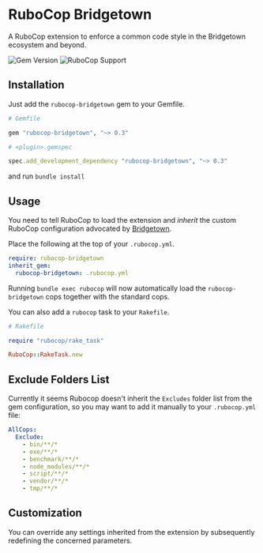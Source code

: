 # RuboCop Bridgetown

A RuboCop extension to enforce a common code style in the Bridgetown ecosystem and beyond.

![Gem Version](https://img.shields.io/gem/v/rubocop-bridgetown.svg?label=Latest%20Release)
![RuboCop Support](https://img.shields.io/badge/Rubocop%20Support-1.23.0-green.svg)


## Installation

Just add the `rubocop-bridgetown` gem to your Gemfile.

```ruby
# Gemfile

gem "rubocop-bridgetown", "~> 0.3"
```
```ruby
# <plugin>.gemspec

spec.add_development_dependency "rubocop-bridgetown", "~> 0.3"
```
and run `bundle install`

## Usage

You need to tell RuboCop to load the extension and *inherit* the custom RuboCop configuration advocated by
[Bridgetown](https://github.com/bridgetownrb/bridgetown).

Place the following at the top of your `.rubocop.yml`.

```yaml
require: rubocop-bridgetown
inherit_gem:
  rubocop-bridgetown: .rubocop.yml
```

Running `bundle exec rubocop` will now automatically load the `rubocop-bridgetown` cops together with the standard cops.

You can also add a `rubocop` task to your `Rakefile`.

```ruby
# Rakefile

require "rubocop/rake_task"

RuboCop::RakeTask.new
```

## Exclude Folders List

Currently it seems Rubocop doesn't inherit the `Excludes` folder list from the gem configuration, so you may want to add it manually to your `.rubocop.yml` file:

```yaml
AllCops:
  Exclude:
    - bin/**/*
    - exe/**/*
    - benchmark/**/*
    - node_modules/**/*
    - script/**/*
    - vendor/**/*
    - tmp/**/*
```

## Customization

You can override any settings inherited from the extension by subsequently redefining the concerned parameters.
